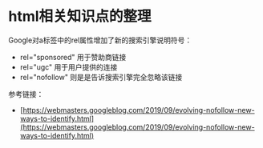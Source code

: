 # html相关知识点的整理

Google对a标签中的rel属性增加了新的搜索引擎说明符号：

- rel="sponsored" 用于赞助商链接
- rel="ugc" 用于用户提供的连接
- rel="nofollow" 则是是告诉搜索引擎完全忽略该链接

参考链接：

- [https://webmasters.googleblog.com/2019/09/evolving-nofollow-new-ways-to-identify.html](https://webmasters.googleblog.com/2019/09/evolving-nofollow-new-ways-to-identify.html)